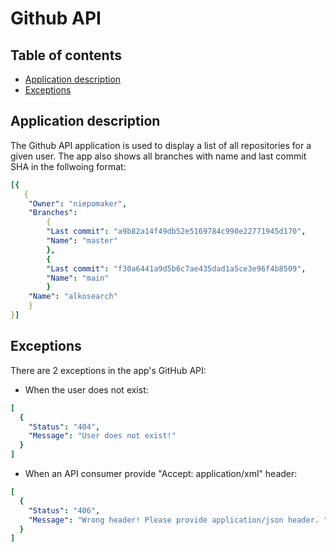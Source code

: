 # Github API
## Table of contents
* [Application description](#Application-description)
* [Exceptions](#Exceptions)
## Application description
The Github API application is used to display a list of all repositories for a given user. 
The app also shows all branches with name and last commit SHA 
in the follwoing format:
```yaml
[{
   {
    "Owner": "niepomaker",
    "Branches":
        {
        "Last commit": "a9b82a14f49db52e5169784c990e22771945d170",
        "Name": "master"
        },
        {
        "Last commit": "f30a6441a9d5b6c7ae435dad1a5ce3e96f4b8509",
        "Name": "main"
        }
    "Name": "alkosearch"
    }
}]
```

## Exceptions
There are 2 exceptions in the app's GitHub API:
* When the user does not exist:
```yaml
[
  {
    "Status": "404",
    "Message": "User does not exist!"
  }
]
```
* When an API consumer provide "Accept: application/xml" header: 
```yaml
[
  {
    "Status": "406",
    "Message": "Wrong header! Please provide application/json header. "
  }
]
```





